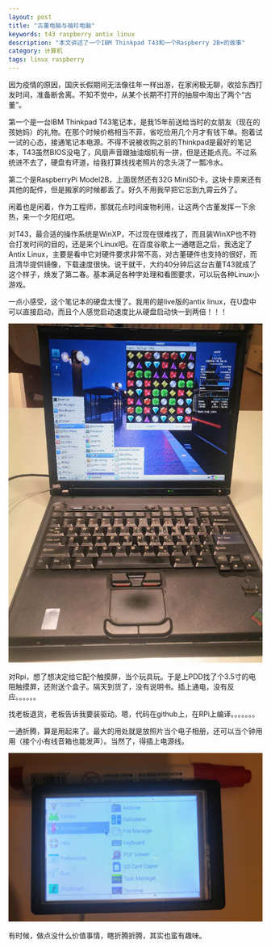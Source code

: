 ```yaml
---
layout: post
title: "古董电脑与袖珍电脑"
keywords: t43 raspberry antix linux
description: "本文讲述了一个IBM Thinkpad T43和一个Raspberry 2B+的故事"
category: 计算机 
tags: linux raspberry
---
```




因为疫情的原因，国庆长假期间无法像往年一样出游，在家闲极无聊，收拾东西打发时间，准备断舍离。不知不觉中，从某个长期不打开的抽屉中淘出了两个“古董”。

第一个是一台IBM Thinkpad T43笔记本，是我15年前送给当时的女朋友（现在的孩她妈）的礼物。在那个时候价格相当不菲，省吃俭用几个月才有钱下单。抱着试一试的心态，接通笔记本电源。不得不说被收购之前的Thinkpad是最好的笔记本，T43虽然BIOS没电了，风扇声音跟抽油烟机有一拼，但是还能点亮。不过系统进不去了，硬盘有坏道，给我打算找找老照片的念头浇了一瓢冷水。

第二个是RaspberryPi Model2B，上面居然还有32G MiniSD卡。这块卡原来还有其他的配件，但是搬家的时候都丢了。好久不用我早把它忘到九霄云外了。

闲着也是闲着，作为工程师，那就花点时间废物利用，让这两个古董发挥一下余热，来一个夕阳红吧。

对T43，最合适的操作系统是WinXP，不过现在很难找了，而且装WinXP也不符合打发时间的目的，还是来个Linux吧。在百度谷歌上一通瞎逛之后，我选定了Antix Linux，主要是看中它对硬件要求非常不高，对古董硬件也支持的很好，而且清华提供镜像，下载速度很快。说干就干，大约40分钟后这台古董T43就成了这个样子，焕发了第二春。基本满足各种字处理和看图要求，可以玩各种Linux小游戏。

一点小感受，这个笔记本的硬盘太慢了。我用的是live版的antix linux，在U盘中可以直接启动，而且个人感觉启动速度比从硬盘启动快一到两倍！！！

![焕发新生的t43](/assets/img/20201012_t43.jpg)

对Rpi，想了想决定给它配个触摸屏，当个玩具玩。于是上PDD找了个3.5寸的电阻触摸屏，还附送个盒子。隔天到货了，没有说明书。插上通电，没有反应。。。。。。

找老板退货，老板告诉我要装驱动。嗯，代码在github上，在RPi上编译。。。。。。。

一通折腾，算是用起来了。最大的用处就是放照片当个电子相册，还可以当个钟用用（接个小有线音箱也能发声）。当然了，得插上电源线。

![树莓派Model2B + 3.5寸电阻触摸屏](/assets/img/20201012_raspberrypi.jpg)

有时候，做点没什么价值事情，瞎折腾折腾，其实也蛮有趣味。





